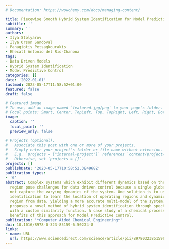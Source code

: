 ```yaml
---
# Documentation: https://wowchemy.com/docs/managing-content/

title: Piecewise Smooth Hybrid System Identification for Model Predictive Control
subtitle: ''
summary: ''
authors:
- Ilya Stolyarov
- Ilya Orson Sandoval
- Panagiotis Petsagkourakis
- Ehecatl Antonio del Rio-Chanona
tags:
- Data Driven Models
- Hybrid System Identification
- Model Predictive Control
categories: []
date: '2022-01-01'
lastmod: 2023-05-17T11:58:52+01:00
featured: false
draft: false

# Featured image
# To use, add an image named `featured.jpg/png` to your page's folder.
# Focal points: Smart, Center, TopLeft, Top, TopRight, Left, Right, BottomLeft, Bottom, BottomRight.
image:
  caption: ''
  focal_point: ''
  preview_only: false

# Projects (optional).
#   Associate this post with one or more of your projects.
#   Simply enter your project's folder or file name without extension.
#   E.g. `projects = ["internal-project"]` references `content/project/deep-learning/index.md`.
#   Otherwise, set `projects = []`.
projects: []
publishDate: '2023-05-17T10:58:52.384968Z'
publication_types:
- '6'
abstract: Complex systems which exhibit different dynamics based on their operating
  region pose challenges for data driven control because a single global model may
  not capture the varying dynamics of the system. One solution is to use hybrid system
  identification to learn the location of operating regions and dynamics within each
  region from data, yielding a more accurate multi-model of the system. This article
  proposes a novel method of hybrid system identification through spectral clustering
  with a custom similarity function. A case study of a chemical process illustrates
  benefits of this approach for Model Predictive Control.
publication: '*Computer Aided Chemical Engineering*'
doi: 10.1016/B978-0-323-85159-6.50274-8
links:
- name: URL
  url: https://www.sciencedirect.com/science/article/pii/B9780323851596502748
---
```

